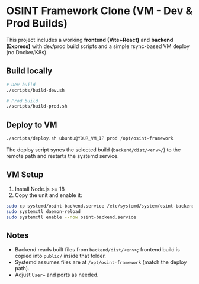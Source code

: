 # OSINT Framework Clone (VM - Dev & Prod Builds)

This project includes a working **frontend (Vite+React)** and **backend (Express)** with
dev/prod build scripts and a simple rsync-based VM deploy (no Docker/K8s).

## Build locally
```bash
# Dev build
./scripts/build-dev.sh

# Prod build
./scripts/build-prod.sh
```

## Deploy to VM
```bash
./scripts/deploy.sh ubuntu@YOUR_VM_IP prod /opt/osint-framework
```

The deploy script syncs the selected build (`backend/dist/<env>/`) to the remote path
and restarts the systemd service.

## VM Setup
1) Install Node.js >= 18
2) Copy the unit and enable it:
```bash
sudo cp systemd/osint-backend.service /etc/systemd/system/osint-backend.service
sudo systemctl daemon-reload
sudo systemctl enable --now osint-backend.service
```

## Notes
- Backend reads built files from `backend/dist/<env>`; frontend build is copied into `public/` inside that folder.
- Systemd assumes files are at `/opt/osint-framework` (match the deploy path).
- Adjust `User=` and ports as needed.
